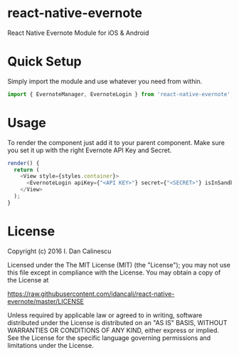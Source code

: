 # react-native-evernote
React Native Evernote Module for iOS & Android

# Quick Setup

Simply import the module and use whatever you need from within.

```javascript
import { EvernoteManager, EvernoteLogin } from 'react-native-evernote';
```

# Usage

To render the component just add it to your parent component. Make sure you set it up with the right Evernote API Key and Secret.

```javascript
render() {
  return (
    <View style={styles.container}>
      <EvernoteLogin apiKey={"<API KEY>"} secret={"<SECRET>"} isInSandboxMode={true} />
    </View>
  );
}
```

# License

Copyright (c) 2016 I. Dan Calinescu

 Licensed under the The MIT License (MIT) (the "License");
 you may not use this file except in compliance with the License.
 You may obtain a copy of the License at

 https://raw.githubusercontent.com/idancali/react-native-evernote/master/LICENSE

 Unless required by applicable law or agreed to in writing, software
 distributed under the License is distributed on an "AS IS" BASIS,
 WITHOUT WARRANTIES OR CONDITIONS OF ANY KIND, either express or implied.
 See the License for the specific language governing permissions and
 limitations under the License.
